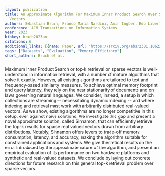 ```yaml
---
layout: publication
title: An Approximate Algorithm For Maximum Inner Product Search Over Streaming Sparse
  Vectors
authors: Sebastian Bruch, Franco Maria Nardini, Amir Ingber, Edo Liberty
conference: ACM Transactions on Information Systems
year: 2023
bibkey: bruch2023an
citations: 6
additional_links: [{name: Paper, url: 'https://arxiv.org/abs/2301.10622'}]
tags: ["Datasets", "Evaluation", "Memory Efficiency"]
short_authors: Bruch et al.
---
```

Maximum Inner Product Search or top-k retrieval on sparse vectors is
well-understood in information retrieval, with a number of mature algorithms
that solve it exactly. However, all existing algorithms are tailored to text
and frequency-based similarity measures. To achieve optimal memory footprint
and query latency, they rely on the near stationarity of documents and on laws
governing natural languages. We consider, instead, a setup in which collections
are streaming -- necessitating dynamic indexing -- and where indexing and
retrieval must work with arbitrarily distributed real-valued vectors. As we
show, existing algorithms are no longer competitive in this setup, even against
naive solutions. We investigate this gap and present a novel approximate
solution, called Sinnamon, that can efficiently retrieve the top-k results for
sparse real valued vectors drawn from arbitrary distributions. Notably,
Sinnamon offers levers to trade-off memory consumption, latency, and accuracy,
making the algorithm suitable for constrained applications and systems. We give
theoretical results on the error introduced by the approximate nature of the
algorithm, and present an empirical evaluation of its performance on two
hardware platforms and synthetic and real-valued datasets. We conclude by
laying out concrete directions for future research on this general top-k
retrieval problem over sparse vectors.